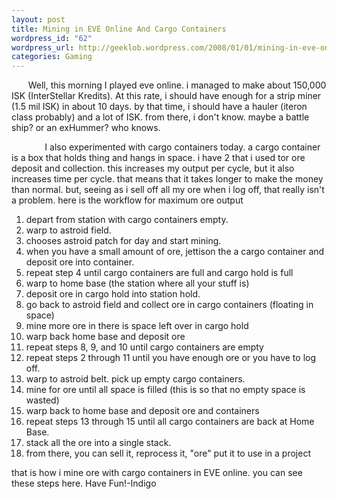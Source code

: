 ```yaml
--- 
layout: post
title: Mining in EVE Online And Cargo Containers
wordpress_id: "62"
wordpress_url: http://geeklob.wordpress.com/2008/01/01/mining-in-eve-online-and-cargo-containers/
categories: Gaming
---
```

<p style="text-indent:20pt;">Well, this morning I played eve online. i managed to make about 150,000 ISK (InterStellar Kredits). At this rate, i should have enough for a strip miner (1.5 mil ISK) in about 10 days. by that time, i should have a hauler (iteron class probably)  and a lot of ISK. from there, i don't know. maybe a battle ship? or an exHummer? who knows.</p><p style="text-indent:40pt;">I also experimented with cargo containers today. a cargo container is a box that holds thing and hangs in space. i have 2 that i used tor ore deposit and collection. this increases my output per cycle, but it also increases time per cycle. that means that it takes longer to make the money than normal. but, seeing as i sell off all my ore when i log off, that really isn't a problem. here is the workflow for maximum ore output</p><ol>	<li>depart from station with cargo containers empty.</li>	<li>warp to astroid field.</li>	<li>chooses astroid patch for day and start mining.</li>	<li>when you have a small amount of ore, jettison the a cargo container and deposit ore into container.</li>	<li>repeat step 4 until cargo containers are full and cargo hold is full</li>	<li>warp to home base (the station where all your stuff is)</li>	<li>deposit ore in cargo hold into station hold.</li>	<li>go back to astroid field and collect ore in cargo containers (floating in space)</li>	<li>mine more ore in there is space left over in cargo hold</li>	<li>warp back home base and deposit ore</li>	<li>repeat steps 8, 9, and 10 until cargo containers are empty</li>	<li>repeat steps 2 through 11 until you have enough ore or you have to log off.</li>	<li>warp to astroid belt. pick up empty cargo containers.</li>	<li>mine for ore until all space is filled (this is so that no empty space is wasted)</li>	<li>warp back to home base and deposit ore and containers</li>	<li>repeat steps 13 through 15 until all cargo containers are back at Home Base.</li>	<li>stack all the ore into a single stack.</li>	<li>from there, you can sell it, reprocess it, "ore" put it to use in a project</li></ol>that is how i mine ore with cargo containers in EVE online. you can see these steps here. Have Fun!-Indigo
